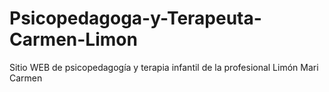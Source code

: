 # Psicopedagoga-y-Terapeuta-Carmen-Limon
Sitio WEB de psicopedagogía y terapia infantil de la profesional Limón Mari Carmen

